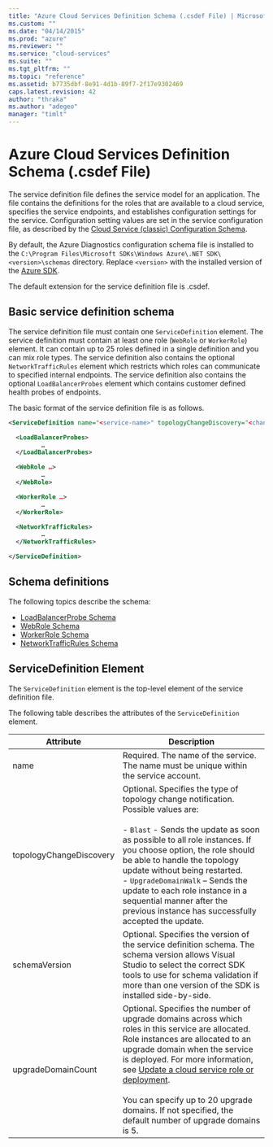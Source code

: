 ```yaml
---
title: "Azure Cloud Services Definition Schema (.csdef File) | Microsoft Docs"
ms.custom: ""
ms.date: "04/14/2015"
ms.prod: "azure"
ms.reviewer: ""
ms.service: "cloud-services"
ms.suite: ""
ms.tgt_pltfrm: ""
ms.topic: "reference"
ms.assetid: b7735dbf-8e91-4d1b-89f7-2f17e9302469
caps.latest.revision: 42
author: "thraka"
ms.author: "adegeo"
manager: "timlt"
---
```

# Azure Cloud Services Definition Schema (.csdef File)
The service definition file defines the service model for an application. The file contains the definitions for the roles that are available to a cloud service, specifies the service endpoints, and establishes configuration settings for the service. Configuration setting values are set in the service configuration file, as described by the [Cloud Service (classic) Configuration Schema](http://msdn.microsoft.com/library/b1ae68cd-cc95-48cb-a4a4-da91dc708a35).

By default, the Azure Diagnostics configuration schema file is installed to the `C:\Program Files\Microsoft SDKs\Windows Azure\.NET SDK\<version>\schemas` directory. Replace `<version>` with the installed version of the [Azure SDK](http://www.windowsazure.com/develop/downloads/).

The default extension for the service definition file is .csdef.

## Basic service definition schema
The service definition file must contain one `ServiceDefinition` element. The service definition must contain at least one role (`WebRole` or `WorkerRole`) element. It can contain up to 25 roles defined in a single definition and you can mix role types. The service definition also contains the optional `NetworkTrafficRules` element which restricts which roles can communicate to specified internal endpoints. The service definition also contains the optional `LoadBalancerProbes` element which contains customer defined health probes of endpoints.

The basic format of the service definition file is as follows.

```xml
<ServiceDefinition name="<service-name>" topologyChangeDiscovery="<change-type>" xmlns="http://schemas.microsoft.com/ServiceHosting/2008/10/ServiceDefinition" upgradeDomainCount="<number-of-upgrade-domains>" schemaVersion="<version>">

  <LoadBalancerProbes>
         …
  </LoadBalancerProbes>

  <WebRole …>
         …
  </WebRole>

  <WorkerRole …>
         …
  </WorkerRole>

  <NetworkTrafficRules>
         …
  </NetworkTrafficRules>

</ServiceDefinition>
```

## Schema definitions
The following topics describe the schema:

- [LoadBalancerProbe Schema](schema-csdef-loadbalancerprobe.md)
- [WebRole Schema](schema-csdef-webrole.md)
- [WorkerRole Schema](schema-csdef-workerrole.md)
- [NetworkTrafficRules Schema](schema-csdef-networktrafficrules.md)

##  <a name="ServiceDefinition"></a> ServiceDefinition Element
The `ServiceDefinition` element is the top-level element of the service definition file.

The following table describes the attributes of the `ServiceDefinition` element.


|        Attribute        |                                                                                                                                                                                                                               Description                                                                                                                                                                                                                               |
|-------------------------|-------------------------------------------------------------------------------------------------------------------------------------------------------------------------------------------------------------------------------------------------------------------------------------------------------------------------------------------------------------------------------------------------------------------------------------------------------------------------|
|          name           |                                                                                                                                                                                         Required. The name of the service. The name must be unique within the service account.                                                                                                                                                                                          |
| topologyChangeDiscovery |              Optional. Specifies the type of topology change notification. Possible values are:<br /><br /> -   `Blast` - Sends the update as soon as possible to all role instances. If you choose option, the role should be able to handle the topology update without being restarted.<br />-   `UpgradeDomainWalk` – Sends the update to each role instance in a sequential manner after the previous instance has successfully accepted the update.               |
|      schemaVersion      |                                                                                                                  Optional. Specifies the version of the service definition schema. The schema version allows Visual Studio to select the correct SDK tools to use for schema validation if more than one version of the SDK is installed side-by-side.                                                                                                                  |
|   upgradeDomainCount    | Optional. Specifies the number of upgrade domains across which roles in this service are allocated. Role instances are allocated to an upgrade domain when the service is deployed. For more information, see [Update a cloud service role or deployment](cloud-services-how-to-manage-portal.md#how-to-update-a-cloud-service-role-or-deployment).<br /><br /> You can specify up to 20 upgrade domains. If not specified, the default number of upgrade domains is 5. |

